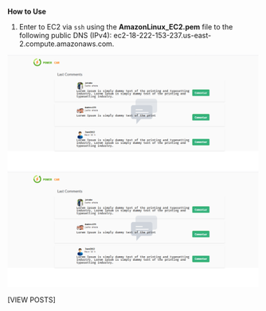 **How to Use**

 1. Enter to EC2 via `ssh` using the **AmazonLinux_EC2.pem** file to the following public DNS (IPv4): ec2-18-222-153-237.us-east-2.compute.amazonaws.com.

 
![posts](https://raw.githubusercontent.com/jetobe95/Powercar/master/imagenes/Screen1.PNG)
![VIEW POSTS]( https://raw.githubusercontent.com/jetobe95/Powercar/master/imagenes/Screen1.PNG)

[VIEW POSTS]
